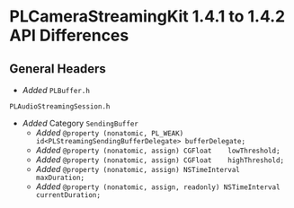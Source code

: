 # PLCameraStreamingKit 1.4.1 to 1.4.2 API Differences

## General Headers

- *Added* `PLBuffer.h`

```PLAudioStreamingSession.h```

- *Added* Category `SendingBuffer`
    - *Added* `@property (nonatomic, PL_WEAK) id<PLStreamingSendingBufferDelegate> bufferDelegate;`
    - *Added* `@property (nonatomic, assign) CGFloat    lowThreshold;`
    - *Added* `@property (nonatomic, assign) CGFloat    highThreshold;`
    - *Added* `@property (nonatomic, assign) NSTimeInterval    maxDuration;`
    - *Added* `@property (nonatomic, assign, readonly) NSTimeInterval    currentDuration;`